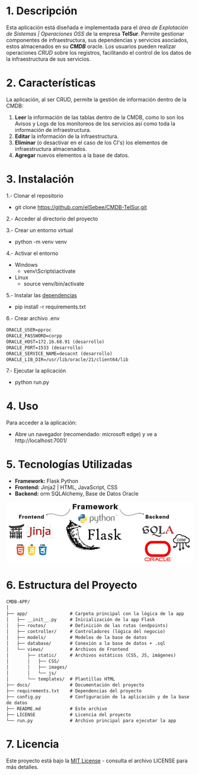 

# 1. Descripción
Esta aplicación está diseñada e implementada para el *área de Explotación de Sistemas | Operaciones OSS* de la empresa **TelSur**. Permite gestionar componentes de infraestructura, sus dependencias y servicios asociados, estos almacenados en su **_CMDB_** oracle. Los usuarios pueden realizar operaciones _CRUD_ sobre los registros, facilitando el control de los datos de la infraestructura de sus servicios.

# 2. Características
La aplicación, al ser CRUD, permite la gestión de información dentro de la CMDB:
1. **__Leer__** la información de las tablas dentro de la CMDB, como lo son los Avisos y Logs de los monitoreos de los servicios así como toda la información de infraestructura.
2. **__Editar__** la información de la infraestructura.
3. **__Eliminar__** (o desactivar en el caso de los CI's) los elementos de infraestructura almacenados.
4. **__Agregar__** nuevos elementos a la base de datos. 

# 3. Instalación
1.- Clonar el repositorio
- git clone https://github.com/elSebee/CMDB-TelSur.git

2.- Acceder al directorio del proyecto

3.- Crear un entorno virtual
- python -m venv venv

4.- Activar el entorno
- Windows
    - venv\Scripts\activate
- Linux
    - source venv/bin/activate

5.- Instalar las [dependencias](./requirements.txt)
- pip install -r requirements.txt

6.- Crear archivo .env
```
ORACLE_USER=pproc
ORACLE_PASSWORD=corpp
ORACLE_HOST=172.16.68.91 (desarrollo)
ORACLE_PORT=1533 (desarrollo)
ORACLE_SERVICE_NAME=desacnt (desarrollo)
ORACLE_LIB_DIR=/usr/lib/oracle/21/client64/lib
```

7.- Ejecutar la aplicación
- python run.py


# 4. Uso
Para acceder a la aplicación:
- Abre un navegador (recomendado: microsoft edge) y ve a http://localhost:7001/

# 5. Tecnologías Utilizadas
- **Framework:** Flask Python
- **Frontend:** Jinja2 | HTML, JavaScript, CSS
- **Backend:** orm SQLAlchemy, Base de Datos Oracle 

![Imágen de las tecnologías](app/views/static/images/tecnologias.png)

# 6. Estructura del Proyecto
```
CMDB-APP/
│
├── app/                # Carpeta principal con la lógica de la app
│   ├── __init__.py     # Inicialización de la app Flask
│   ├── routes/         # Definición de las rutas (endpoints)
│   ├── controller/     # Controladores (lógica del negocio)
│   ├── models/         # Modelos de la base de datos
│   ├── database/       # Conexión a la base de datos + .sql
│   └── views/          # Archivos de Frontend
│       ├── static/     # Archivos estáticos (CSS, JS, imágenes)
│       │   ├── CSS/
│       │   ├── images/
│       │   └── js/
│       └── templates/  # Plantillas HTML
├── docs/               # Documentación del proyecto
├── requirements.txt    # Dependencias del proyecto
├── config.py           # Configuración de la aplicación y de la base de datos
├── README.md           # Este archivo
├── LICENSE             # Licencia del proyecto
└── run.py              # Archivo principal para ejecutar la app
```

# 7. Licencia
Este proyecto está bajo la [MIT License](./LICENSE) - consulta el archivo LICENSE para más detalles.

